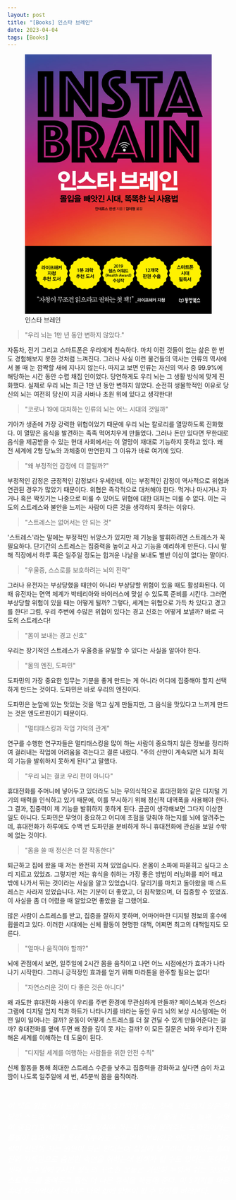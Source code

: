 ```yaml
---
layout: post
title: "[Books] 인스타 브레인"
date: 2023-04-04
tags: [Books]
---
```


<figure>
<img src="/assets/img/인스타브레인.jpg" alt="인스타브레인">
<figcaption>인스타 브레인</figcaption>
</figure>




> "우리 뇌는 1만 년 동안 변하지 않았다."

자동차, 전기 그리고 스마트폰은 우리에게 친숙하다. 마치 이런 것들이 없는 삶은 한 번도 경험해보지 못한 것처럼 느껴진다. 그러나 사실 이런 물건들의 역사는 인류의 역사에서 볼 때 눈 깜짝할 새에 지나지 않는다. 따지고 보면 인류는 자신의 역사 중 99.9%에 해당하는 시간 동안 수렵 채집 인이었다. 당연하게도 우리 뇌는 그 생활 방식에 맞게 진화했다. 실제로 우리 뇌는 최근 1만 년 동안 변하지 않았다. 순전히 생물학적인 이유로 당신의 뇌는 여전히 당신이 지금 사바나 초원 위에 있다고 생각한다!

> "코로나 19에 대처하는 인류의 뇌는 어느 시대의 것일까"

기아가 생존에 가장 강력한 위협이었기 때문에 우리 뇌는 칼로리를 열망하도록 진화했다. 이 열망은 음식을 발견하는 족족 먹어치우게 만들었다. 그러나 돈만 있다면 무한대로 음식을 제공받을 수 있는 현대 사회에서는 이 열망이 재대로 기능하지 못하고 있다. 왜 전 세계에 2형 당뇨와 과체중이 만연한지 그 이유가 바로 여기에 있다.

> "왜 부정적인 감정에 더 끌릴까?"

부정적인 감정은 긍정적인 감정보다 우세한데, 이는 부정적인 감정이 역사적으로 위협과 연관된 경우가 많았기 때문이다. 위협은 즉각적으로 대처해야 한다. 먹거나 마시거나 자거나 혹은 짝짓기는 나중으로 미룰 수 있어도 위협에 대한 대처는 미룰 수 없다. 이는 극도의 스트레스와 불안을 느끼는 사람이 다른 것을 생각하지 못하는 이유다.

> "스트레스는 없어서는 안 되는 것"

'스트레스'라는 말에는 부정적인 뉘앙스가 있지만 제 기능을 발휘하려면 스트레스가 꼭 필요하다. 단기간의 스트레스는 집중력을 높이고 사고 기능을 예리하게 만든다. 다시 말해 직장에서 하루 혹은 일주일 정도는 힘겨운 나날을 보내도 별반 이상이 없다는 말이다.

> "우울증, 스스로를 보호하려는 뇌의 전략"

그러나 유전자는 부상당했을 때만이 아니라 부상당할 위험이 있을 때도 활성화된다. 이때 유전자는 면역 체계가 박테리아와 바이러스에 맞설 수 있도록 준비를 시킨다. 그러면 부상당할 위험이 있을 때는 어떻게 될까? 그렇다, 세계는 위협으로 가득 차 있다고 경고를 한다! 그럼, 우리 주변에 수많은 위협이 있다는 경고 신호는 어떻게 보낼까? 바로 극도의 스트레스다!

> "몸이 보내는 경고 신호"

우리는 장기적인 스트레스가 우울증을 유발할 수 있다는 사실을 알아야 한다.

> "몸의 엔진, 도파민"

도파민의 가장 중요한 임무는 기분을 좋게 만드는 게 아니라 어디에 집중해야 할지 선택하게 만드는 것이다. 도파민은 바로 우리의 엔진이다.

도파민은 눈앞에 있는 맛있는 것을 먹고 싶게 만들지만, 그 음식을 맛있다고 느끼게 만드는 것은 엔도르핀이기 때문이다.

> "멀티태스킹과 작업 기억의 관계"

연구를 수행한 연구자들은 멀티태스킹을 많이 하는 사람이 중요하지 않은 정보를 정리하여 걸러내는 작업에 어려움을 겪는다고 결론 내렸다. "주의 산만이 계속되면 뇌가 최적의 기능을 발휘하지 못하게 된다"고 말했다.

> "우리 뇌는 결코 우리 편이 아니다"

휴대전화를 주머니에 넣어두고 있더라도 뇌는 무의식적으로 휴대전화와 같은 디지털 기기의 매력을 인식하고 있기 때문에, 이를 무시하기 위해 정신적 대역폭을 사용해야 한다. 그 결과, 집중력이 제 기능을 발휘하지 못하게 된다. 곰곰이 생각해보면 그다지 이상한 일도 아니다. 도파민은 무엇이 중요하고 어디에 초점을 맞춰야 하는지를 뇌에 알려주는데, 휴대전화가 하루에도 수백 번 도파민을 분비하게 하니 휴대전화에 관심을 보일 수밖에 없는 것이다.

> "몸을 쓸 때 정신은 더 잘 작동한다"

퇴근하고 집에 왔을 때 저는 완전히 지쳐 있었습니다. 온몸이 소파에 파묻히고 싶다고 소리 지르고 있었죠. 그렇지만 저는 휴식을 취하는 가장 좋은 방법이 러닝화를 죄어 매고 밖에 나가서 뛰는 것이라는 사실을 알고 있었습니다. 달리기를 마치고 돌아왔을 때 스트레스는 사라져 있었습니다. 저는 기분이 더 좋았고, 더 침착했으며, 더 집중할 수 있었죠. 이 사실을 좀 더 어렸을 때 알았으면 좋았을 걸 그랬어요.

많은 사람이 스트레스를 받고, 집중을 잘하지 못하며, 어마어마한 디지털 정보의 홍수에 휩쓸리고 있다. 이러한 시대에는 신체 활동이 현명한 대책, 어쩌면 최고의 대책일지도 모른다.

> "얼마나 움직여야 할까?"

뇌에 관점에서 보면, 일주일에 2시간 몸을 움직이고 나면 어느 시점에선가 효과가 나타나기 시작한다. 그러니 긍적정인 효과를 얻기 위해 마라톤을 완주할 필요는 없다!

> "자연스러운 것이 다 좋은 것은 아니다"

왜 과도한 휴대전화 사용이 우리를 주변 환경에 무관심하게 만들까? 페이스북과 인스타그램에 디지털 엄지 척과 하트가 나타나기를 바라는 동안 우리 뇌의 보상 시스템에는 어떤 일이 일어나는 걸까? 운동이 어떻게 스트레스를 더 잘 견딜 수 있게 만들어준다는 걸까? 휴대전화를 옆에 두면 왜 잠을 깊이 못 자는 걸까? 이 모든 질문은 뇌와 우리가 진화해온 세계를 이해하는 데 도움이 된다.

> "디지털 세계를 여행하는 사람들을 위한 안전 수칙"

신체 활동을 통해 최대한 스트레스 수준을 낮추고 집중력을 강화하고 싶다면 숨이 차고 땀이 나도록 일주일에 세 번, 45분씩 몸을 움직여라.

<br>

<p style='text-align: justify;'>
    <span style="color:white; font-size:120%">
		<i>
        이 책을 읽고 나서 느낀 점이 크게 3가지가 있다. 첫째, 과도하지 않은 적당한 스트레스는 사고 능력을 높이고 집중력을 더 좋게 한다. 둘째, 무엇이 중요하고 어디에 초점을 맞춰야 하는지 뇌에 알려주는 도파민이라는 물질이 휴대전화를 통해 하루에도 수백 번씩 분비되고 있다고 한다. 집중력이 산만해 지는 원인이 되곤 한다는데 침실에 덩그러니 놓여있는 휴대전화 자체만으로 충분한 숙면을 취하는데 방해가 될 수도 있다는 뜻이다. 셋째, 일주일에 2시간 정도의 꾸준한 운동은 가만히 누워서 쉬는 것보다 스트레스를 줄여주고 훨씬 더 나은 휴식을 제공해 준다. 이 3가지를 마음속에 잘 기억해서 더 나은 나의 삶에 양분이 될 수 있기를 바래본다. 
        </i>
    </span>
</p>


